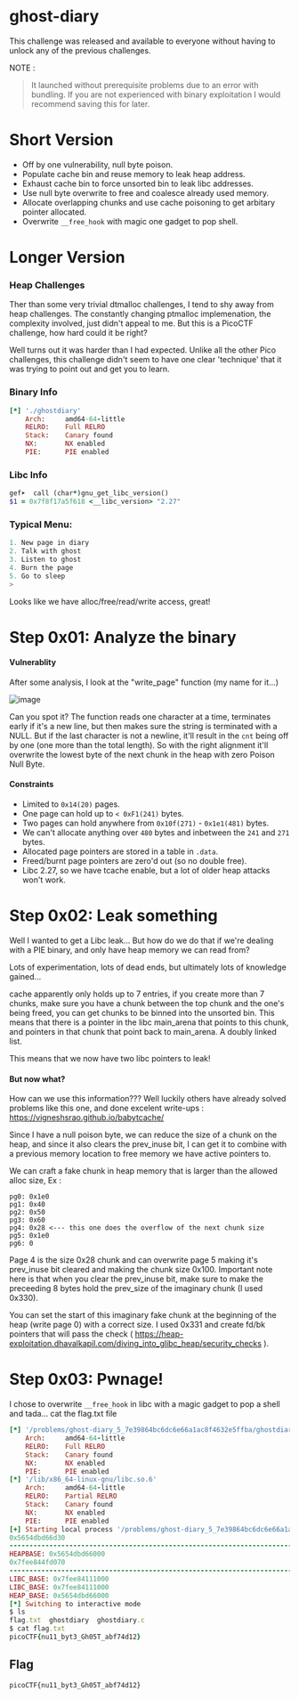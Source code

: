 # ghost-diary 
This challenge was released and available to everyone without having to unlock any of the previous challenges.

NOTE :

> It launched without prerequisite problems due to an error with bundling. If you are not experienced with binary exploitation I would recommend saving this for later.

# Short Version
  * Off by one vulnerability, null byte poison.
  * Populate cache bin and reuse memory to leak heap address.
  * Exhaust cache bin to force unsorted bin to leak libc addresses.
  * Use null byte overwrite to free and coalesce already used memory.
  * Allocate overlapping chunks and use cache poisoning to get arbitary pointer allocated.
  * Overwrite `__free_hook` with magic one gadget to pop shell.
 
 # Longer Version
 ### Heap Challenges
 Ther than some very trivial dtmalloc challenges, I tend to shy away from heap challenges. The constantly changing ptmalloc implemenation, the complexity involved, just didn't appeal to me. But this is a PicoCTF challenge, how hard could it be right?
 
 Well turns out it was harder than I had expected. Unlike all the other Pico challenges, this challenge didn't seem to have one clear 'technique' that it was trying to point out and get you to learn.

### Binary Info
```Ruby
[*] './ghostdiary'
    Arch:     amd64-64-little
    RELRO:    Full RELRO
    Stack:    Canary found
    NX:       NX enabled
    PIE:      PIE enabled
```
### Libc Info
```ruby
gef➤  call (char*)gnu_get_libc_version()
$1 = 0x7f8f17a5f618 <__libc_version> "2.27"
```
### Typical Menu:
```C
1. New page in diary
2. Talk with ghost
3. Listen to ghost
4. Burn the page
5. Go to sleep
> 
```
Looks like we have alloc/free/read/write access, great!

# Step 0x01: Analyze the binary
#### Vulnerablity
After some analysis, I look at the "write_page" function (my name for it...)

![image](https://github.com/khanhhao1363/picoCTF-writeup/assets/85216311/29b57ff4-8422-4da4-bd6d-9d0e4aa15ede)

Can you spot it? The function reads one character at a time, terminates early if it's a new line, but then makes sure the string is terminated with a NULL. But if the last character is not a newline, it'll result in the `cnt` being off by one (one more than the total length). So with the right alignment it'll overwrite the lowest byte of the next chunk in the heap with zero Poison Null Byte.

#### Constraints
* Limited to `0x14(20)` pages.
* One page can hold up to `< 0xF1(241)` bytes.
* Two pages can hold anywhere from `0x10f(271)` - `0x1e1(481)` bytes.
* We can't allocate anything over `480` bytes and inbetween the `241` and `271` bytes.
* Allocated page pointers are stored in a table in `.data`.
* Freed/burnt page pointers are zero'd out (so no double free).
* Libc 2.27, so we have tcache enable, but a lot of older heap attacks won't work.

# Step 0x02: Leak something
Well I wanted to get a Libc leak... But how do we do that if we're dealing with a PIE binary, and only have heap memory we can read from?

Lots of experimentation, lots of dead ends, but ultimately lots of knowledge gained...

cache apparently only holds up to 7 entries, if you create more than 7 chunks, make sure you have a chunk between the top chunk and the one's being freed, you can get chunks to be binned into the unsorted bin. This means that there is a pointer in the libc main_arena that points to this chunk, and pointers in that chunk that point back to main_arena. A doubly linked list.

This means that we now have two libc pointers to leak!

#### But now what?
How can we use this information??? Well luckily others have already solved problems like this one, and done excelent write-ups : https://vigneshsrao.github.io/babytcache/

Since I have a null poison byte, we can reduce the size of a chunk on the heap, and since it also clears the prev_inuse bit, I can get it to combine with a previous memory location to free memory we have active pointers to.

We can craft a fake chunk in heap memory that is larger than the allowed alloc size, Ex :
```
pg0: 0x1e0
pg1: 0x40
pg2: 0x50
pg3: 0x60
pg4: 0x28 <--- this one does the overflow of the next chunk size
pg5: 0x1e0
pg6: 0
```
Page 4 is the size 0x28 chunk and can overwrite page 5 making it's prev_inuse bit cleared and making the chunk size 0x100. Important note here is that when you clear the prev_inuse bit, make sure to make the preceeding 8 bytes hold the prev_size of the imaginary chunk (I used 0x330).

You can set the start of this imaginary fake chunk at the beginning of the heap (write page 0) with a correct size. I used 0x331 and create fd/bk pointers that will pass the check ( https://heap-exploitation.dhavalkapil.com/diving_into_glibc_heap/security_checks ).

# Step 0x03: Pwnage!
I chose to overwrite `__free_hook` in libc with a magic gadget to pop a shell and tada... cat the flag.txt file

```Ruby
[*] '/problems/ghost-diary_5_7e39864bc6dc6e66a1ac8f4632e5ffba/ghostdiary'
    Arch:     amd64-64-little
    RELRO:    Full RELRO
    Stack:    Canary found
    NX:       NX enabled
    PIE:      PIE enabled
[*] '/lib/x86_64-linux-gnu/libc.so.6'
    Arch:     amd64-64-little
    RELRO:    Partial RELRO
    Stack:    Canary found
    NX:       NX enabled
    PIE:      PIE enabled
[+] Starting local process '/problems/ghost-diary_5_7e39864bc6dc6e66a1ac8f4632e5ffba/ghostdiary': pid 3801797
0x5654dbd66d30
-----------------------------------------------------------------------------------------
HEAPBASE: 0x5654dbd66000
0x7fee844fd070
-----------------------------------------------------------------------------------------
LIBC_BASE: 0x7fee84111000
LIBC_BASE: 0x7fee84111000
HEAP_BASE: 0x5654dbd66000
[*] Switching to interactive mode
$ ls
flag.txt  ghostdiary  ghostdiary.c
$ cat flag.txt
picoCTF{nu11_byt3_Gh05T_abf74d12}
```
## Flag 
  `picoCTF{nu11_byt3_Gh05T_abf74d12}`











